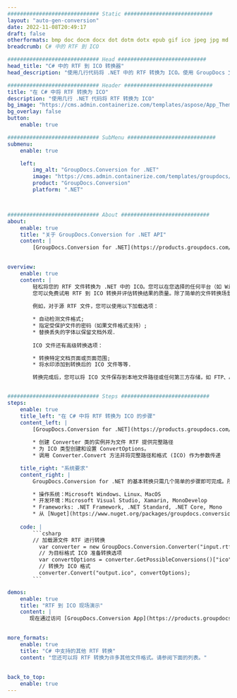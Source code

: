 ```yaml
---
############################# Static ############################
layout: "auto-gen-conversion"
date: 2022-11-08T20:49:17
draft: false
otherformats: bmp doc docm docx dot dotm dotx epub gif ico jpeg jpg md odt ott pdf png psd rtf tex tif tiff txt xps
breadcrumb: C# 中的 RTF 到 ICO

############################# Head ############################
head_title: "C# 中的 RTF 到 ICO 转换器"
head_description: "使用几行代码将 .NET 中的 RTF 转换为 ICO。使用 GroupDocs 文档转换 API 转换 160 多种文件格式。"

############################# Header ############################
title: "在 C# 中将 RTF 转换为 ICO"
description: "使用几行 .NET 代码将 RTF 转换为 ICO"
bg_image: "https://cms.admin.containerize.com/templates/aspose/App_Themes/V3/images/bg/header1.png"
bg_overlay: false
button:
    enable: true

############################# SubMenu ############################
submenu:
    enable: true

    left:
        img_alt: "GroupDocs.Conversion for .NET"
        image: "https://cms.admin.containerize.com/templates/groupdocs/images/product-logos/90x90-noborder/groupdocs-conversion-net.png"
        product: "GroupDocs.Conversion"
        platform: ".NET"



############################# About ############################
about:
    enable: true
    title: "关于 GroupDocs.Conversion for .NET API"
    content: |
        [GroupDocs.Conversion for .NET](https://products.groupdocs.com/conversion/net/)可用于转换Microsoft Word、Excel、PowerPoint、PDF、Visio等格式。 GroupDocs.Conversion 是一个独立的 API，适用于需要高性能的后端和内部系统。它不依赖于任何软件，例如 Microsoft 或 Open Office。
    

overview:
    enable: true
    content: |
        轻松将您的 RTF 文件转换为 .NET 中的 ICO。您可以在您选择的任何平台（如 Windows、Linux、macOS）中仅使用几行 C# 代码行。
        您可以免费试用 RTF 到 ICO 转换并评估转换结果的质量。除了简单的文件转换场景，您还可以尝试更高级的选项来加载源 RTF 文件和保存输出 ICO 结果。 
        
        例如，对于源 RTF 文件，您可以使用以下加载选项：

        * 自动检测文件格式;
        * 指定受保护文件的密码（如果文件格式支持）;
        * 替换丢失的字体以保留文档外观.
        
        ICO 文件还有高级转换选项：

        * 转换特定文档页面或页面范围;
        * 将水印添加到转换后的 ICO 文件等等.

        转换完成后，您可以将 ICO 文件保存到本地文件路径或任何第三方存储，如 FTP、Amazon S3、Google Drive、Dropbox 等。请注意 - 将 RTF 转换为 ICO 无需安装任何额外的软件 - 如 MS Office、Open Office、Adobe Acrobat Reader 等。


############################# Steps ############################
steps:
    enable: true
    title_left: "在 C# 中将 RTF 转换为 ICO 的步骤"
    content_left: |
        [GroupDocs.Conversion for .NET](https://products.groupdocs.com/conversion/net/) 使开发人员只需几行代码即可轻松地将 RTF 文件转换为 ICO。
        
        * 创建 Converter 类的实例并为文件 RTF 提供完整路径
        * 为 ICO 类型创建和设置 ConvertOptions。
        * 调用 Converter.Convert 方法并将完整路径和格式 (ICO) 作为参数传递

    title_right: "系统要求"
    content_right: |
        GroupDocs.Conversion for .NET 的基本转换只需几个简单的步骤即可完成。所有主要平台和操作系统都支持我们的 API。在执行以下代码之前，请确保您的系统上安装了以下先决条件。

        * 操作系统：Microsoft Windows、Linux、MacOS
        * 开发环境：Microsoft Visual Studio, Xamarin, MonoDevelop
        * Frameworks: .NET Framework, .NET Standard, .NET Core, Mono
        * 从 [Nuget](https://www.nuget.org/packages/groupdocs.conversion) 获取最新的 GroupDocs.Conversion for .NET
         
    code: |
        ```csharp    
        // 加载源文件 RTF 进行转换
          var converter = new GroupDocs.Conversion.Converter("input.rtf");
          // 为目标格式 ICO 准备转换选项
          var convertOptions = converter.GetPossibleConversions()["ico"].ConvertOptions;
          // 转换为 ICO 格式
          converter.Convert("output.ico", convertOptions);
        ```

demos:
    enable: true
    title: "RTF 到 ICO 现场演示"
    content: |
       现在通过访问 [GroupDocs.Conversion App](https://products.groupdocs.app/conversion/family) 网站将 RTF 转换为 ICO。在线演示具有以下优点
          

more_formats:
    enable: true
    title: "C# 中支持的其他 RTF 转换"
    content: "您还可以将 RTF 转换为许多其他文件格式。请参阅下面的列表。"
       
       
back_to_top:
    enable: true
---
```

